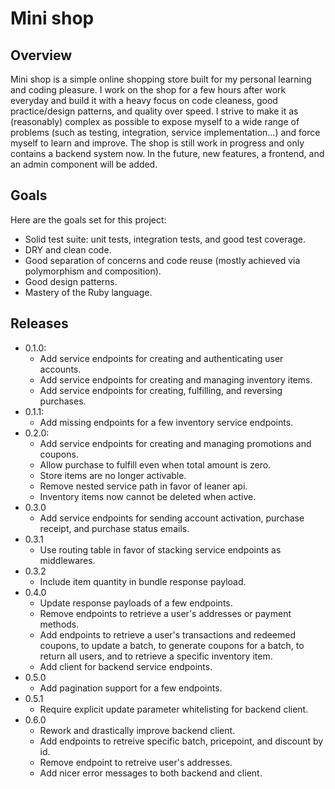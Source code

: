 # Mini shop

## Overview

Mini shop is a simple online shopping store built for my personal learning and coding pleasure. I work on the shop for a few hours after work everyday and build it with a heavy focus on code cleaness, good practice/design patterns, and quality over speed. I strive to make it as (reasonably) complex as possible to expose myself to a wide range of problems (such as testing, integration, service implementation...) and force myself to learn and improve. The shop is still work in progress and only contains a backend system now. In the future, new features, a frontend, and an admin component will be added.

## Goals

Here are the goals set for this project:

  * Solid test suite: unit tests, integration tests, and good test coverage.
  * DRY and clean code.
  * Good separation of concerns and code reuse (mostly achieved via polymorphism and composition).
  * Good design patterns.
  * Mastery of the Ruby language.

## Releases

  * 0.1.0:
    - Add service endpoints for creating and authenticating user accounts.
    - Add service endpoints for creating and managing inventory items.
    - Add service endpoints for creating, fulfilling, and reversing purchases.
  * 0.1.1:
    - Add missing endpoints for a few inventory service endpoints.
  * 0.2.0:
    - Add service endpoints for creating and managing promotions and coupons.
    - Allow purchase to fulfill even when total amount is zero.
    - Store items are no longer activable.
    - Remove nested service path in favor of leaner api.
    - Inventory items now cannot be deleted when active.
  * 0.3.0
    - Add service endpoints for sending account activation, purchase receipt, and purchase status emails.
  * 0.3.1
    - Use routing table in favor of stacking service endpoints as middlewares.
  * 0.3.2
    - Include item quantity in bundle response payload.
  * 0.4.0
    - Update response payloads of a few endpoints.
    - Remove endpoints to retrieve a user's addresses or payment methods.
    - Add endpoints to retrieve a user's transactions and redeemed coupons, to update a batch, to generate coupons for a batch, to return all users, and to retrieve a specific inventory item.
    - Add client for backend service endpoints.
  * 0.5.0
    - Add pagination support for a few endpoints.
  * 0.5.1
    - Require explicit update parameter whitelisting for backend client.
  * 0.6.0
    - Rework and drastically improve backend client.
    - Add endpoints to retreive specific batch, pricepoint, and discount by id.
    - Remove endpoint to retreive user's addresses.
    - Add nicer error messages to both backend and client.
